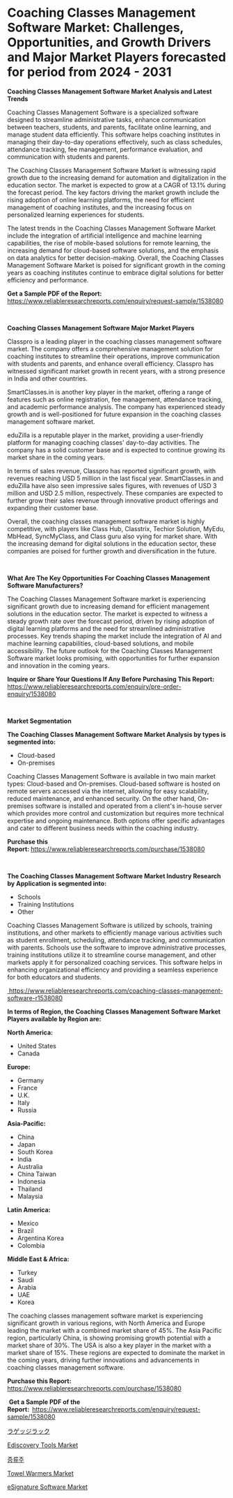 <p><h1>Coaching Classes Management Software Market: Challenges, Opportunities, and Growth Drivers and Major Market Players forecasted for period from 2024 - 2031</h1></p><p><strong>Coaching Classes Management Software Market Analysis and Latest Trends</strong></p>
<p><p>Coaching Classes Management Software is a specialized software designed to streamline administrative tasks, enhance communication between teachers, students, and parents, facilitate online learning, and manage student data efficiently. This software helps coaching institutes in managing their day-to-day operations effectively, such as class schedules, attendance tracking, fee management, performance evaluation, and communication with students and parents.</p><p>The Coaching Classes Management Software Market is witnessing rapid growth due to the increasing demand for automation and digitalization in the education sector. The market is expected to grow at a CAGR of 13.1% during the forecast period. The key factors driving the market growth include the rising adoption of online learning platforms, the need for efficient management of coaching institutes, and the increasing focus on personalized learning experiences for students.</p><p>The latest trends in the Coaching Classes Management Software Market include the integration of artificial intelligence and machine learning capabilities, the rise of mobile-based solutions for remote learning, the increasing demand for cloud-based software solutions, and the emphasis on data analytics for better decision-making. Overall, the Coaching Classes Management Software Market is poised for significant growth in the coming years as coaching institutes continue to embrace digital solutions for better efficiency and performance.</p></p>
<p><strong>Get a Sample PDF of the Report:&nbsp;</strong> <a href="https://www.reliableresearchreports.com/enquiry/request-sample/1538080">https://www.reliableresearchreports.com/enquiry/request-sample/1538080</a></p>
<p>&nbsp;</p>
<p><strong>Coaching Classes Management Software Major Market Players</strong></p>
<p><p>Classpro is a leading player in the coaching classes management software market. The company offers a comprehensive management solution for coaching institutes to streamline their operations, improve communication with students and parents, and enhance overall efficiency. Classpro has witnessed significant market growth in recent years, with a strong presence in India and other countries.</p><p>SmartClasses.in is another key player in the market, offering a range of features such as online registration, fee management, attendance tracking, and academic performance analysis. The company has experienced steady growth and is well-positioned for future expansion in the coaching classes management software market.</p><p>eduZilla is a reputable player in the market, providing a user-friendly platform for managing coaching classes' day-to-day activities. The company has a solid customer base and is expected to continue growing its market share in the coming years.</p><p>In terms of sales revenue, Classpro has reported significant growth, with revenues reaching USD 5 million in the last fiscal year. SmartClasses.in and eduZilla have also seen impressive sales figures, with revenues of USD 3 million and USD 2.5 million, respectively. These companies are expected to further grow their sales revenue through innovative product offerings and expanding their customer base.</p><p>Overall, the coaching classes management software market is highly competitive, with players like Class Hub, Classtrix, Techior Solution, MyEdu, MbHead, SyncMyClass, and Class guru also vying for market share. With the increasing demand for digital solutions in the education sector, these companies are poised for further growth and diversification in the future.</p></p>
<p>&nbsp;</p>
<p><strong>What Are The Key Opportunities For Coaching Classes Management Software Manufacturers?</strong></p>
<p><p>The Coaching Classes Management Software market is experiencing significant growth due to increasing demand for efficient management solutions in the education sector. The market is expected to witness a steady growth rate over the forecast period, driven by rising adoption of digital learning platforms and the need for streamlined administrative processes. Key trends shaping the market include the integration of AI and machine learning capabilities, cloud-based solutions, and mobile accessibility. The future outlook for the Coaching Classes Management Software market looks promising, with opportunities for further expansion and innovation in the coming years.</p></p>
<p><strong>Inquire or Share Your Questions If Any Before Purchasing This Report:</strong> <a href="https://www.reliableresearchreports.com/enquiry/pre-order-enquiry/1538080">https://www.reliableresearchreports.com/enquiry/pre-order-enquiry/1538080</a></p>
<p>&nbsp;</p>
<p><strong>Market Segmentation</strong></p>
<p><strong>The Coaching Classes Management Software Market Analysis by types is segmented into:</strong></p>
<p><ul><li>Cloud-based</li><li>On-premises</li></ul></p>
<p><p>Coaching Classes Management Software is available in two main market types: Cloud-based and On-premises. Cloud-based software is hosted on remote servers accessed via the internet, allowing for easy scalability, reduced maintenance, and enhanced security. On the other hand, On-premises software is installed and operated from a client's in-house server which provides more control and customization but requires more technical expertise and ongoing maintenance. Both options offer specific advantages and cater to different business needs within the coaching industry.</p></p>
<p><strong>Purchase this Report:&nbsp;</strong><a href="https://www.reliableresearchreports.com/purchase/1538080">https://www.reliableresearchreports.com/purchase/1538080</a></p>
<p>&nbsp;</p>
<p><strong>The Coaching Classes Management Software Market Industry Research by Application is segmented into:</strong></p>
<p><ul><li>Schools</li><li>Training Institutions</li><li>Other</li></ul></p>
<p><p>Coaching Classes Management Software is utilized by schools, training institutions, and other markets to efficiently manage various activities such as student enrollment, scheduling, attendance tracking, and communication with parents. Schools use the software to improve administrative processes, training institutions utilize it to streamline course management, and other markets apply it for personalized coaching services. This software helps in enhancing organizational efficiency and providing a seamless experience for both educators and students.</p></p>
<p><a href="https://www.reliableresearchreports.com/coaching-classes-management-software-r1538080">&nbsp;https://www.reliableresearchreports.com/coaching-classes-management-software-r1538080</a></p>
<p><strong>In terms of Region, the Coaching Classes Management Software Market Players available by Region are:</strong></p>
<p>
    <p> <strong> North America: </strong>
        <ul>
            <li>United States</li>
            <li>Canada</li>
        </ul>
        </p> 
    <p> <strong> Europe: </strong>
        <ul>
            <li>Germany</li>
            <li>France</li>
            <li>U.K.</li>
            <li>Italy</li>
            <li>Russia</li>
        </ul>
        </p> 
    <p> <strong> Asia-Pacific: </strong>
        <ul>
            <li>China</li>
            <li>Japan</li>
            <li>South Korea</li>
            <li>India</li>
            <li>Australia</li>
            <li>China Taiwan</li>
            <li>Indonesia</li>
            <li>Thailand</li>
            <li>Malaysia</li>
        </ul>
        </p> 
    <p> <strong> Latin America: </strong>
        <ul>
            <li>Mexico</li>
            <li>Brazil</li>
            <li>Argentina Korea</li>
            <li>Colombia</li>
        </ul>
        </p> 
    <p> <strong> Middle East & Africa: </strong>
        <ul>
            <li>Turkey</li>
            <li>Saudi</li>
            <li>Arabia</li>
            <li>UAE</li>
            <li>Korea</li>
        </ul>
    </p>
    </p>
<p><p>The coaching classes management software market is experiencing significant growth in various regions, with North America and Europe leading the market with a combined market share of 45%. The Asia Pacific region, particularly China, is showing promising growth potential with a market share of 30%. The USA is also a key player in the market with a market share of 15%. These regions are expected to dominate the market in the coming years, driving further innovations and advancements in coaching classes management software.</p></p>
<p><strong>Purchase this Report: </strong><a href="https://www.reliableresearchreports.com/purchase/1538080">https://www.reliableresearchreports.com/purchase/1538080</a></p>
<p>&nbsp;<strong>Get a Sample PDF of the Report:&nbsp;&nbsp;</strong><a href="https://www.reliableresearchreports.com/enquiry/request-sample/1538080">https://www.reliableresearchreports.com/enquiry/request-sample/1538080</a></p>
<p><strong></strong></p>
<p><p><a href="https://github.com/RaeJenkins1952/Market-Research-Report-List-1/blob/main/692476534773.md">ラゲッジラック</a></p><p><a href="https://github.com/Sinjinluong3e0awx2m195k76/Market-Research-Report-List-2/blob/main/ediscovery-tools-market.md">Ediscovery Tools Market</a></p><p><a href="https://github.com/darrellockm3ytan895656/Market-Research-Report-List-1/blob/main/270551859719.md">증류주</a></p><p><a href="https://issuu.com/reportprime-2/docs/towel-warmers-market-size-2030.pptx">Towel Warmers Market</a></p><p><a href="https://github.com/shotows/Market-Research-Report-List-2/blob/main/esignature-software-market.md">eSignature Software Market</a></p></p>
